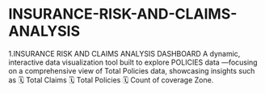 # INSURANCE-RISK-AND-CLAIMS-ANALYSIS
1.INSURANCE RISK AND CLAIMS ANALYSIS DASHBOARD A dynamic, interactive data visualization tool built to explore POLICIES data —focusing on a comprehensive view of Total Policies data, showcasing insights such as  🗓️ Total Claims 🗓️ Total Policies 🗓️ Count of coverage Zone.
